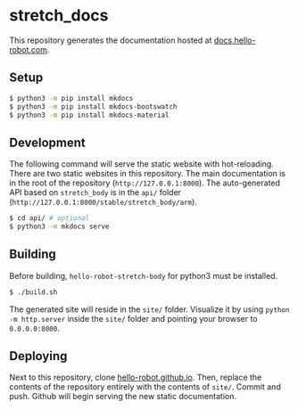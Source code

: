 # stretch_docs

This repository generates the documentation hosted at [docs.hello-robot.com](docs.hello-robot.com).

## Setup

```bash
$ python3 -m pip install mkdocs
$ python3 -m pip install mkdocs-bootswatch
$ python3 -m pip install mkdocs-material
```

## Development

The following command will serve the static website with hot-reloading. There are two static websites in this repository. The main documentation is in the root of the repository (`http://127.0.0.1:8000`). The auto-generated API based on `stretch_body` is in the `api/` folder (`http://127.0.0.1:8000/stable/stretch_body/arm`).

```bash
$ cd api/ # optional
$ python3 -m mkdocs serve
```

## Building

Before building, `hello-robot-stretch-body` for python3 must be installed.

```bash
$ ./build.sh
```

The generated site will reside in the `site/` folder. Visualize it by using `python -m http.server` inside the `site/` folder and pointing your browser to `0.0.0.0:8000`.

## Deploying

Next to this repository, clone [hello-robot.github.io](https://github.com/hello-robot/hello-robot.github.io). Then, replace the contents of the repository entirely with the contents of `site/`. Commit and push. Github will begin serving the new static documentation.
